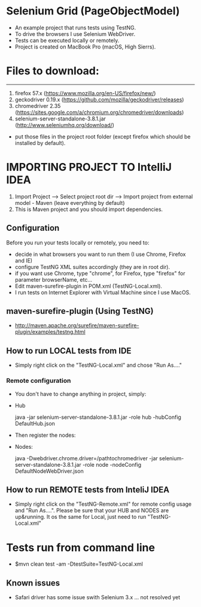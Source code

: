 # Selenium Grid (PageObjectModel)

- An example project that runs tests using TestNG.
- To drive the browsers I use Selenium WebDriver.
- Tests can be executed locally or remotely.
- Project is created on MacBook Pro (macOS, High Sierrs).

# Files to download:
*****************************
1. firefox 57.x (https://www.mozilla.org/en-US/firefox/new/)
2. geckodriver 0.19.x (https://github.com/mozilla/geckodriver/releases)
3. chromedriver 2.35 (https://sites.google.com/a/chromium.org/chromedriver/downloads)
3. selenium-server-standalone-3.8.1.jar (http://www.seleniumhq.org/download/)

- put those files in the project root folder (except firefox which should be installed by default). 

# IMPORTING PROJECT TO IntelliJ IDEA
1. Import Project --> Select project root dir --> Import project from external model - Maven (leave everything by default)
2. This is Maven project and you should import dependencies.

## Configuration
Before you run your tests locally or remotely, you need to:

* decide in what browsers you want to run them (I use Chrome, Firefox and IE) 
* configure TestNG XML suites accordingly (they are in root dir).
* if you want use Chrome, type "chrome", for Firefox, type "firefox" for parameter browserName, etc...
* Edit maven-surefire-plugin in POM.xml (<suiteXmlFile>TestNG-Local.xml</suiteXmlFile>).
* I run tests on Internet Explorer with Virtual Machine since I use MacOS.

## maven-surefire-plugin (Using TestNG)
- http://maven.apache.org/surefire/maven-surefire-plugin/examples/testng.html

## How to run LOCAL tests from IDE
- Simply right click on the "TestNG-Local.xml" and chose "Run As...."

### Remote configuration
- You don't have to change anything in project, simply:

- Hub

    java -jar selenium-server-standalone-3.8.1.jar -role hub -hubConfig DefaultHub.json

- Then register the nodes:

- Nodes:

    java -Dwebdriver.chrome.driver=/pathtochromedriver -jar selenium-server-standalone-3.8.1.jar -role node -nodeConfig DefaultNodeWebDriver.json

## How to run REMOTE tests from InteliJ IDEA
- Simply right click on the "TestNG-Remote.xml" for remote config usage and "Run As....".
Please be sure that your HUB and NODES are up&running.
It os the same for Local, just need to run "TestNG-Local.xml"

# Tests run from command line
- $mvn clean test -am -DtestSuite=TestNG-Local.xml

## Known issues
- Safari driver has some issue swith Selenium 3.x ... not resolved yet
